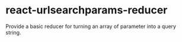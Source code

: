 # react-urlsearchparams-reducer
Provide a basic reducer for turning an array of parameter into a query string.
